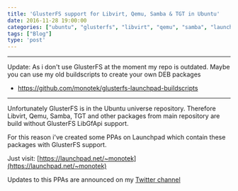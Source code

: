 ```yaml
---
title: 'GlusterFS support for Libvirt, Qemu, Samba & TGT in Ubuntu'
date: 2016-11-28 19:00:00
categories: ["ubuntu", "glusterfs", "libvirt", "qemu", "samba", "launchpad", "tgt"]
tags: ["Blog"]
type: 'post'
---
```


***

Update: As i don't use GlusterFS at the moment my repo is outdated. Maybe you can use my old buildscripts to create your own DEB packages

 * https://github.com/monotek/glusterfs-launchpad-buildscripts

***

Unfortunately GlusterFS is in the Ubuntu universe repository. Therefore Libvirt, Qemu, Samba, TGT and other packages from main repository are build without GlusterFS LibGfApi support.

For this reason i've created some PPAs on Launchpad which contain these packages with GlusterFS support.

Just visit: [https://launchpad.net/~monotek](https://launchpad.net/~monotek)

Updates to this PPAs are announced on my [Twitter channel](https://twitter.com/mono_tek)

